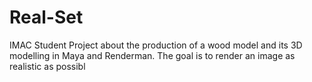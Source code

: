# Real-Set
IMAC Student Project about  the production of a wood model and its 3D modelling in Maya and Renderman. The goal is to render an image as realistic as possibl
